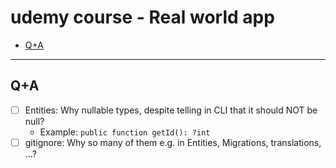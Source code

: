 # udemy course - Real world app

- [Q+A](#qa)

---

## Q+A

- [ ] Entities: Why nullable types, despite telling in CLI that it should NOT be null?
  - Example: `public function getId(): ?int`
- [ ] gitignore: Why so many of them e.g. in Entities, Migrations, translations, ...?
